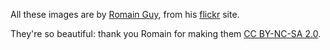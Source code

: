 All these images are by [Romain Guy](https://twitter.com/romainguy), from his [flickr](https://www.flickr.com/photos/romainguy/) site.

They're so beautiful: thank you Romain for making them [CC BY-NC-SA 2.0](https://creativecommons.org/licenses/by-nc-sa/2.0/).
